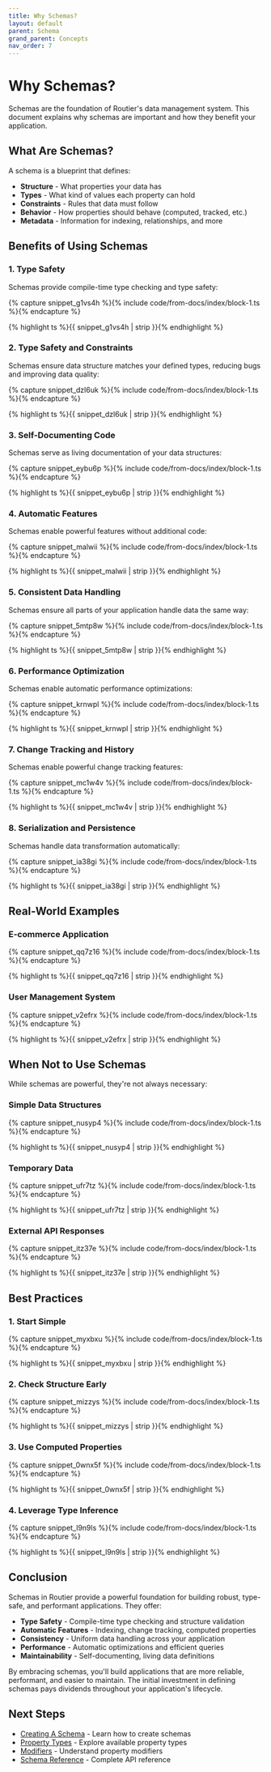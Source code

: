 ```yaml
---
title: Why Schemas?
layout: default
parent: Schema
grand_parent: Concepts
nav_order: 7
---
```


# Why Schemas?

Schemas are the foundation of Routier's data management system. This document explains why schemas are important and how they benefit your application.

## What Are Schemas?

A schema is a blueprint that defines:

- **Structure** - What properties your data has
- **Types** - What kind of values each property can hold
- **Constraints** - Rules that data must follow
- **Behavior** - How properties should behave (computed, tracked, etc.)
- **Metadata** - Information for indexing, relationships, and more

## Benefits of Using Schemas

### 1. **Type Safety**

Schemas provide compile-time type checking and type safety:

{% capture snippet_g1vs4h %}{% include code/from-docs/index/block-1.ts %}{% endcapture %}

{% highlight ts %}{{ snippet_g1vs4h | strip }}{% endhighlight %}

### 2. **Type Safety and Constraints**

Schemas ensure data structure matches your defined types, reducing bugs and improving data quality:

{% capture snippet_dzl6uk %}{% include code/from-docs/index/block-1.ts %}{% endcapture %}

{% highlight ts %}{{ snippet_dzl6uk | strip }}{% endhighlight %}

### 3. **Self-Documenting Code**

Schemas serve as living documentation of your data structures:

{% capture snippet_eybu6p %}{% include code/from-docs/index/block-1.ts %}{% endcapture %}

{% highlight ts %}{{ snippet_eybu6p | strip }}{% endhighlight %}

### 4. **Automatic Features**

Schemas enable powerful features without additional code:

{% capture snippet_malwii %}{% include code/from-docs/index/block-1.ts %}{% endcapture %}

{% highlight ts %}{{ snippet_malwii | strip }}{% endhighlight %}

### 5. **Consistent Data Handling**

Schemas ensure all parts of your application handle data the same way:

{% capture snippet_5mtp8w %}{% include code/from-docs/index/block-1.ts %}{% endcapture %}

{% highlight ts %}{{ snippet_5mtp8w | strip }}{% endhighlight %}

### 6. **Performance Optimization**

Schemas enable automatic performance optimizations:

{% capture snippet_krnwpl %}{% include code/from-docs/index/block-1.ts %}{% endcapture %}

{% highlight ts %}{{ snippet_krnwpl | strip }}{% endhighlight %}

### 7. **Change Tracking and History**

Schemas enable powerful change tracking features:

{% capture snippet_mc1w4v %}{% include code/from-docs/index/block-1.ts %}{% endcapture %}

{% highlight ts %}{{ snippet_mc1w4v | strip }}{% endhighlight %}

### 8. **Serialization and Persistence**

Schemas handle data transformation automatically:

{% capture snippet_ia38gi %}{% include code/from-docs/index/block-1.ts %}{% endcapture %}

{% highlight ts %}{{ snippet_ia38gi | strip }}{% endhighlight %}

## Real-World Examples

### E-commerce Application

{% capture snippet_qq7z16 %}{% include code/from-docs/index/block-1.ts %}{% endcapture %}

{% highlight ts %}{{ snippet_qq7z16 | strip }}{% endhighlight %}

### User Management System

{% capture snippet_v2efrx %}{% include code/from-docs/index/block-1.ts %}{% endcapture %}

{% highlight ts %}{{ snippet_v2efrx | strip }}{% endhighlight %}

## When Not to Use Schemas

While schemas are powerful, they're not always necessary:

### **Simple Data Structures**

{% capture snippet_nusyp4 %}{% include code/from-docs/index/block-1.ts %}{% endcapture %}

{% highlight ts %}{{ snippet_nusyp4 | strip }}{% endhighlight %}

### **Temporary Data**

{% capture snippet_ufr7tz %}{% include code/from-docs/index/block-1.ts %}{% endcapture %}

{% highlight ts %}{{ snippet_ufr7tz | strip }}{% endhighlight %}

### **External API Responses**

{% capture snippet_itz37e %}{% include code/from-docs/index/block-1.ts %}{% endcapture %}

{% highlight ts %}{{ snippet_itz37e | strip }}{% endhighlight %}

## Best Practices

### 1. **Start Simple**

{% capture snippet_myxbxu %}{% include code/from-docs/index/block-1.ts %}{% endcapture %}

{% highlight ts %}{{ snippet_myxbxu | strip }}{% endhighlight %}

### 2. **Check Structure Early**

{% capture snippet_mizzys %}{% include code/from-docs/index/block-1.ts %}{% endcapture %}

{% highlight ts %}{{ snippet_mizzys | strip }}{% endhighlight %}

### 3. **Use Computed Properties**

{% capture snippet_0wnx5f %}{% include code/from-docs/index/block-1.ts %}{% endcapture %}

{% highlight ts %}{{ snippet_0wnx5f | strip }}{% endhighlight %}

### 4. **Leverage Type Inference**

{% capture snippet_l9n9ls %}{% include code/from-docs/index/block-1.ts %}{% endcapture %}

{% highlight ts %}{{ snippet_l9n9ls | strip }}{% endhighlight %}

## Conclusion

Schemas in Routier provide a powerful foundation for building robust, type-safe, and performant applications. They offer:

- **Type Safety** - Compile-time type checking and structure validation
- **Automatic Features** - Indexing, change tracking, computed properties
- **Consistency** - Uniform data handling across your application
- **Performance** - Automatic optimizations and efficient queries
- **Maintainability** - Self-documenting, living data definitions

By embracing schemas, you'll build applications that are more reliable, performant, and easier to maintain. The initial investment in defining schemas pays dividends throughout your application's lifecycle.

## Next Steps

- [Creating A Schema](creating-a-schema.md) - Learn how to create schemas
- [Property Types](property-types/README.md) - Explore available property types
- [Modifiers](modifiers/README.md) - Understand property modifiers
- [Schema Reference](reference.md) - Complete API reference
